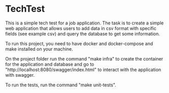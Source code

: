 # TechTest

This is a simple tech test for a job application. The task is to create a simple web application that allows users to add data in csv format with specific fields (see example csv) and query the database to get some information.

To run this project, you need to have docker and docker-compose and make installed on your machine.

On the project folder run the command "make infra" to create the container for the application and database and go to "http://localhost:8080/swagger/index.html" to interact with the application with swagger.

To run the tests, run the command "make unit-tests".

